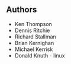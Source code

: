 ## Authors
- Ken Thompson
- Dennis Ritchie
- Richard Stallman
- Brian Kernighan
- Michael Kerrisk
- Donald Knuth - linux
